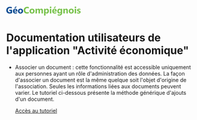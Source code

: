 ![picto](https://github.com/sigagglocompiegne/orga_gest_igeo/blob/master/doc/img/geocompiegnois_2020_reduit_v2.png)

# Documentation utilisateurs de l'application "Activité économique" #

 * Associer un document : cette fonctionnalité est accessible uniquement aux personnes ayant un rôle d'administration des données. La façon d'associer un document est la même quelque soit l'objet d'origine de l'association. Seules les informations liées aux documents peuvent varier. Le tutoriel ci-dessous présente la méthode générique d'ajouts d'un document. 
 
    [Accès au tutoriel](https://geo.compiegnois.fr/portail/index.php/2020/06/09/comment-gerer-les-documents-lies/)




